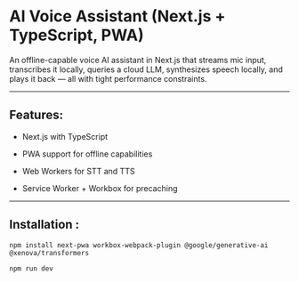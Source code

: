 # AI Voice Assistant (Next.js + TypeScript, PWA)
An offline-capable voice AI assistant in Next.js that streams mic input, transcribes it locally, queries a cloud LLM, synthesizes speech locally, and plays it back — all with tight performance constraints.

---

## Features:
- Next.js with TypeScript

- PWA support for offline capabilities

- Web Workers for STT and TTS

- Service Worker + Workbox for precaching

---

## Installation :
```
npm install next-pwa workbox-webpack-plugin @google/generative-ai @xenova/transformers
```
```
npm run dev
```